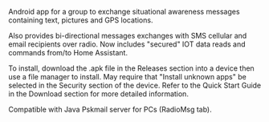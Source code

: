 Android app for a group to exchange situational awareness messages containing text, pictures and GPS locations. 

Also provides bi-directional messages exchanges with SMS cellular and email recipients over radio. Now includes "secured" IOT data reads and commands from/to Home Assistant.

To install, download the .apk file in the Releases section into a device then use a file manager to install. 
May require that "Install unknown apps" be selected in the Security section of the device. Refer to the Quick Start Guide in the Download section for more detailed information. 

Compatible with Java Pskmail server for PCs (RadioMsg tab).
